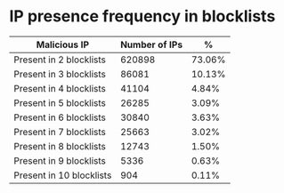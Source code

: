 # IP presence frequency in blocklists
| Malicious IP | Number of IPs | % |
|----|----|----|
| Present in 2 blocklists | 620898 | 73.06% |
| Present in 3 blocklists | 86081 | 10.13% |
| Present in 4 blocklists | 41104 | 4.84% |
| Present in 5 blocklists | 26285 | 3.09% |
| Present in 6 blocklists | 30840 | 3.63% |
| Present in 7 blocklists | 25663 | 3.02% |
| Present in 8 blocklists | 12743 | 1.50% |
| Present in 9 blocklists | 5336 | 0.63% |
| Present in 10 blocklists | 904 | 0.11% |
